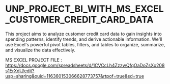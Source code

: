 # UNP_PROJECT_BI_WITH_MS_EXCEL_CUSTOMER_CREDIT_CARD_DATA

This project aims to analyze customer credit card data to gain insights into spending patterns, identify trends, and derive actionable information. We'll use Excel's powerful pivot tables, filters, and tables to organize, summarize, and visualize the data effectively.

MS EXCEL PROJECT FILE : https://docs.google.com/spreadsheets/d/1CVCcLh4ZzzwQfqOaDoZsXo208s1ErXdU/edit?usp=sharing&ouid=116360153066628773757&rtpof=true&sd=true

